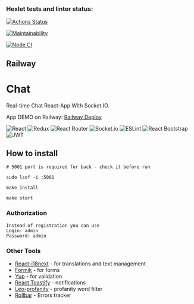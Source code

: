 ### Hexlet tests and linter status:
[![Actions Status](https://github.com/BellatorJS/frontend-project-12/workflows/hexlet-check/badge.svg)](https://github.com/BellatorJS/frontend-project-12/actions)

[![Maintainability](https://api.codeclimate.com/v1/badges/b2af37b6d469d2a9d224/maintainability)](https://codeclimate.com/github/BellatorJS/frontend-project-12/maintainability)

[![Node CI](https://github.com/BellatorJS/frontend-project-12/actions/workflows/nodeci.yml/badge.svg)](https://github.com/BellatorJS/frontend-project-12/actions)

## Railway


# Chat
Real-time Chat React-App With Socket.IO.

App DEMO on Railway: [Railway Deploy]()

![React](https://img.shields.io/badge/react-%2320232a.svg?style=for-the-badge&logo=react&logoColor=%2361DAFB)
![Redux](https://img.shields.io/badge/redux-%23593d88.svg?style=for-the-badge&logo=redux&logoColor=white)
![React Router](https://img.shields.io/badge/React_Router-CA4245?style=for-the-badge&logo=react-router&logoColor=white)
![Socket.io](https://img.shields.io/badge/Socket.io-black?style=for-the-badge&logo=socket.io&badgeColor=010101)
![ESLint](https://img.shields.io/badge/ESLint-4B3263?style=for-the-badge&logo=eslint&logoColor=white)
![React Bootstrap](https://img.shields.io/badge/bootstrap-%23563D7C.svg?style=for-the-badge&logo=bootstrap&logoColor=white)
![JWT](https://img.shields.io/badge/JWT-black?style=for-the-badge&logo=JSON%20web%20tokens)


## How to install

```
# 5001 port is required for back - check it before run

sudo lsof -i :5001

make install

make start
```
### Authorization
```
Instead of registration you can use
Login: admin
Password: admin
```
### Other Tools

* [React-i18next](https://react.i18next.com/) - for translations and text management
* [Formik](https://www.npmjs.com/package/formik) - for forms
* [Yup](https://github.com/jquense/yup) - for validation
* [React Toastify](https://www.npmjs.com/package/react-toastify) - notifications
* [Leo-profanity](https://github.com/jojoee/leo-profanity) -  profanity word filter
* [Rollbar](https://www.svgrepo.com/svg/354290/rollbar-icon) - Errors tracker


